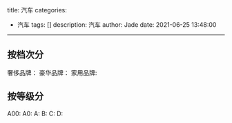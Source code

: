 title: 汽车
categories:
  - 汽车
tags: []
description: 汽车
author: Jade
date: 2021-06-25 13:48:00
---

## 按档次分
奢侈品牌：
豪华品牌：
家用品牌:

## 按等级分
A00:
A0:
A:
B:
C:
D:
